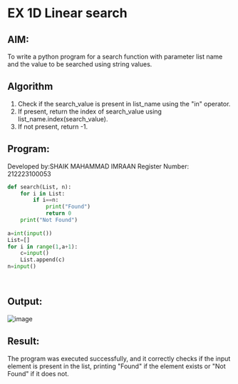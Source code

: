 # EX 1D Linear search

## AIM:
To write a python program for a search function with parameter list name and the value to be searched using string values.



## Algorithm
1. Check if the search_value is present in list_name using the "in" operator.
2. If present, return the index of search_value using list_name.index(search_value).
3. If not present, return -1.

## Program:
Developed by:SHAIK MAHAMMAD IMRAAN
Register Number: 212223100053

```python
def search(List, n):
    for i in List:
        if i==n:
            print("Found")
            return 0
    print("Not Found")        
            
a=int(input())
List=[]
for i in range(1,a+1):
    c=input()
    List.append(c)
n=input() 

    
```

## Output:

![image](https://github.com/user-attachments/assets/0447cf81-2c4d-4e56-98d8-bb9b19fa5bd3)


## Result:
The program was executed successfully, and it correctly checks if the input element is present in the list, printing "Found" if the element exists or "Not Found" if it does not.
